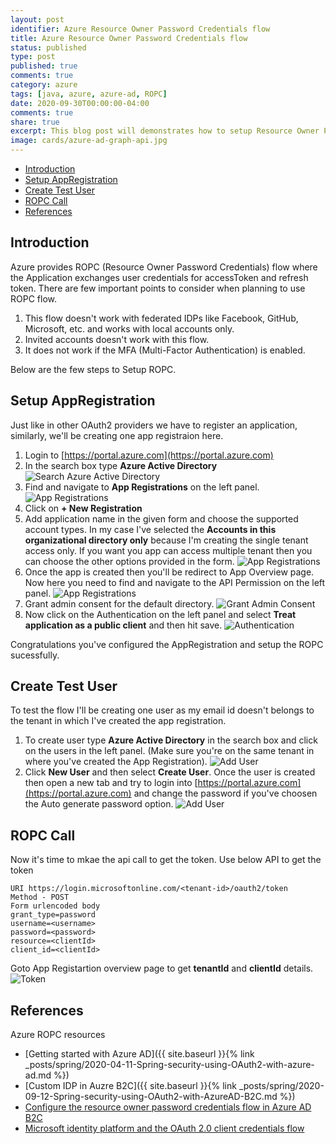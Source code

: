 ```yaml
---
layout: post
identifier: Azure Resource Owner Password Credentials flow
title: Azure Resource Owner Password Credentials flow
status: published
type: post
published: true
comments: true
category: azure
tags: [java, azure, azure-ad, ROPC]
date: 2020-09-30T00:00:00-04:00
comments: true
share: true
excerpt: This blog post will demonstrates how to setup Resource Owner Password Credentials flow in Azure.
image: cards/azure-ad-graph-api.jpg
---
```


* [Introduction](#intro)
* [Setup AppRegistration](#app-registration)
* [Create Test User](#test-user)
* [ROPC Call](#ropc)
* [References](#ref)

## Introduction <a name="intro"></a>
Azure provides ROPC (Resource Owner Password Credentials) flow where the Application exchanges user credentials for accessToken and refresh token. There are few important points to consider when planning to use ROPC flow.
1. This flow doesn't work with federated IDPs like Facebook, GitHub, Microsoft, etc. and works with local accounts only.
2. Invited accounts doesn't work with this flow.
3. It does not work if the MFA (Multi-Factor Authentication) is enabled.

Below are the few steps to Setup ROPC.

## Setup AppRegistration <a name="app-registration">
Just like in other OAuth2 providers we have to register an application, similarly, we'll be creating one app registraion here.
1. Login to [https://portal.azure.com](https://portal.azure.com) 
2. In the search box type __Azure Active Directory__
 ![Search Azure Active Directory](/public/images/blogs/azure/search-aad.png)
3. Find and navigate to __App Registrations__ on the left panel.
 ![App Registrations](/public/images/blogs/azure/app-registrations.png)
4. Click on __+ New Registration__
5. Add application name in the given form and choose the supported account types. In my case I've selected the __Accounts in this organizational directory only__ because I'm   creating the single tenant access only. If you want you app can access multiple tenant then you can choose the other options provided in the form.
 ![App Registrations](/public/images/blogs/azure/registration-form.png)
6. Once the app is created then you'll be redirect to App Overview page. Now here you need to find and navigate to the API Permission on the left panel.
 ![App Registrations](/public/images/blogs/azure/app-overview.png)
7. Grant admin consent for the default directory.
 ![Grant Admin Consent](/public/images/blogs/azure/admin-consent.png)
8. Now click on the Authentication on the left panel and select __Treat application as a public client__ and then hit save.
 ![Authentication](/public/images/blogs/azure/authentication.png)
 
 Congratulations you've configured the AppRegistration and setup the ROPC sucessfully.
 
## Create Test User <a name="test-user"></a>
To test the flow I'll be creating one user as my email id doesn't belongs to the tenant in which I've created the app registration.
1. To create user type __Azure Active Directory__ in the search box and click on the users in the left panel. (Make sure you're on the same tenant in where you've created the App Registration).
 ![Add User](/public/images/blogs/azure/add-user.png)
2. Click __New User__ and then select __Create User__. Once the user is created then open a new tab and try to login into [https://portal.azure.com](https://portal.azure.com) and change the password if you've choosen the Auto generate password option.
![Add User](/public/images/blogs/azure/add-user.png)

## ROPC Call<a name="ropc"></a>
Now it's time to mkae the api call to get the token.
Use below API to get the token

```
URI https://login.microsoftonline.com/<tenant-id>/oauth2/token
Method - POST
Form urlencoded body
grant_type=password
username=<username>
password=<password>
resource=<clientId>
client_id=<clientId>
```
Goto App Registartion overview page to get __tenantId__ and __clientId__ details.
![Token](/public/images/blogs/azure/token.png)

## References <a name="ref"></a>
Azure ROPC resources
* [Getting started with Azure AD]({{ site.baseurl }}{% link _posts/spring/2020-04-11-Spring-security-using-OAuth2-with-azure-ad.md %})
* [Custom IDP in Auzre B2C]({{ site.baseurl }}{% link _posts/spring/2020-09-12-Spring-security-using-OAuth2-with-AzureAD-B2C.md %})
* [Configure the resource owner password credentials flow in Azure AD B2C](https://docs.microsoft.com/en-us/azure/active-directory-b2c/configure-ropc?tabs=app-reg-ga)
* [Microsoft identity platform and the OAuth 2.0 client credentials flow](https://docs.microsoft.com/en-us/azure/active-directory/develop/v2-oauth2-client-creds-grant-flow)
